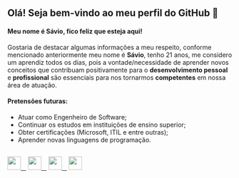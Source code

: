 ## Olá! Seja bem-vindo ao meu perfil do GitHub 👋

#### Meu nome é Sávio, fico feliz que esteja aqui!

Gostaria de destacar algumas informações a meu respeito, conforme mencionado anteriormente meu nome é **Sávio**, tenho 21 anos, me considero um aprendiz todos os dias, pois a vontade/necessidade de aprender novos conceitos que contribuam positivamente para o **desenvolvimento pessoal** e **profissional** são essenciais para nos tornarmos **competentes** em nossa área de atuação.

#### Pretensões futuras:
- Atuar como Engenheiro de Software;
- Continuar os estudos em instituições de ensino superior;
- Obter certificações (Microsoft, ITIL e entre outras);
- Aprender novas linguagens de programação.
##
<div>
<a href="https://instagram.com/saviotomazb" target="_blank"><img src="https://cdn-icons-png.flaticon.com/512/174/174855.png" target="_blank" width="30px" height="30px">&nbsp;&nbsp;&nbsp;</a>
<a href="https://twitter.com/saviotomazb" target="_blank"><img src="https://www.iconpacks.net/icons/2/free-twitter-logo-icon-2429-thumb.png" target="_blank" width="30px" height="30px">&nbsp;&nbsp;&nbsp;</a>
<a href = "mailto:saviotomaz_@hotmail.com"><img src="https://portal.ifba.edu.br/barreiras/imagens-campus-barreiras/icon-email.png/@@images/2272be23-02eb-43ca-9fad-f6fa02970ba3.png" target="_blank" width="30px" height="30px">&nbsp;&nbsp;&nbsp;</a>
<a href="https://www.linkedin.com/in/saviotomaz" target="_blank"><img src="https://cdn-icons-png.flaticon.com/512/174/174857.png" target="_blank" width="30px" height="30px"></a>
</div>
